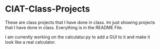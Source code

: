 # CIAT-Class-Projects
These are class projects that I have done in class.  Im just showing projects that I have done in class. Everything is in the README File.  

I am currently working on the calculatur.py to add a GUI to it and make it look like a real calculator.  
